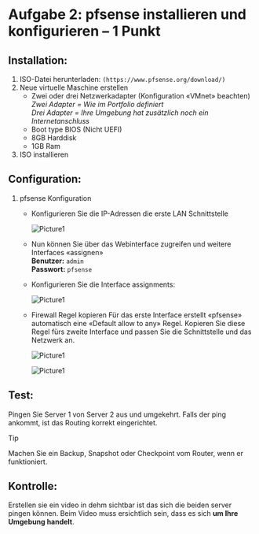 # **Aufgabe 2:** pfsense installieren und konfigurieren – 1 Punkt
## Installation:
1. ISO-Datei herunterladen: `(https://www.pfsense.org/download/)`
1. Neue virtuelle Maschine erstellen
    - Zwei oder drei Netzwerkadapter (Konfiguration «VMnet» beachten)</br>
      *Zwei Adapter = Wie im Portfolio definiert* </br>
      *Drei Adapter = Ihre Umgebung hat zusätzlich noch ein Internetanschluss*
    - Boot type BIOS (Nicht UEFI)
    - 8GB Harddisk
    - 1GB Ram
1. ISO installieren
## Configuration:
1. pfsense Konfiguration
    - Konfigurieren Sie die IP-Adressen die erste LAN Schnittstelle
    
        ![Picture1](./bilder/router/01.png)

    - Nun können Sie über das Webinterface zugreifen und weitere Interfaces «assignen»</br>
        **Benutzer:** `admin`</br>
        **Passwort:** `pfsense`

    - Konfigurieren Sie die Interface assignments:

        ![Picture1](./bilder/router/02.png)

    - Firewall Regel kopieren
        Für das erste Interface erstellt «pfsense» automatisch eine «Default allow to any» Regel. Kopieren Sie diese Regel fürs zweite Interface und passen Sie die Schnittstelle und das Netzwerk an.

        ![Picture1](./bilder/router/03.png)

        ![Picture1](./bilder/router/04.png)


## Test:
Pingen Sie Server 1 von Server 2 aus und umgekehrt. Falls der ping ankommt, ist das Routing korrekt eingerichtet. 

> [!TIP]
>  Machen Sie ein Backup, Snapshot oder Checkpoint vom Router, wenn er funktioniert.


## Kontrolle:
Erstellen sie ein video in dehm sichtbar ist das sich die beiden server pingen können. Beim Video muss ersichtlich sein, dass es sich **um Ihre Umgebung handelt**.